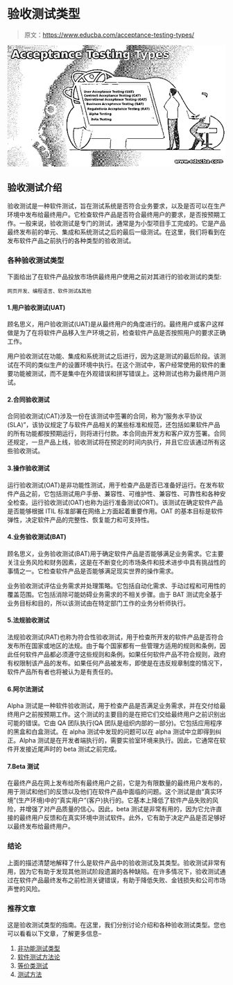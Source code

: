 # 验收测试类型

> 原文：<https://www.educba.com/acceptance-testing-types/>

![Acceptance Testing Types](img/5c899242cac4fc195dbf0f9a87c309b0.png)



## 验收测试介绍

验收测试是一种软件测试，旨在测试系统是否符合业务要求，以及是否可以在生产环境中发布给最终用户。它检查软件产品是否符合最终用户的要求，是否按预期工作。一般来说，验收测试是专门的测试，通常是为小型项目手工完成的。它是产品最终发布前的单元、集成和系统测试之后的最后一级测试。在这里，我们将看到在发布软件产品之前执行的各种类型的验收测试。

### 各种验收测试类型

下面给出了在软件产品投放市场供最终用户使用之前对其进行的验收测试的类型:

<small>网页开发、编程语言、软件测试&其他</small>

#### 1.用户验收测试(UAT)

顾名思义，用户验收测试(UAT)是从最终用户的角度进行的。最终用户或客户这样做是为了在将软件产品移入生产环境之前，检查软件产品是否按照用户的要求正确工作。

用户验收测试在功能、集成和系统测试之后进行，因为这是测试的最后阶段。该测试在不同的类似生产的设置环境中执行。在这个测试中，客户经常使用的软件的重要功能被测试，而不是集中在外观错误和拼写错误上。这种测试也称为最终用户测试。

#### 2.合同验收测试

合同验收测试(CAT)涉及一份在该测试中签署的合同，称为“服务水平协议(SLA)”，该协议规定了与软件产品相关的某些标准和规范，还包括如果软件产品的所有功能都按预期运行，则将进行付款。本合同由开发方和客户双方签署。合同还规定，一旦产品上线，验收测试将在预定的时间内执行，并且它应该通过所有这些验收测试。

#### 3.操作验收测试

运行验收测试(OAT)是非功能性测试，用于检查产品是否已准备好运行。在发布软件产品之前，它包括测试用户手册、兼容性、可维护性、兼容性、可靠性和各种安全检查。运行验收测试(OAT)也称为运行准备测试(ORT)。该测试在确定软件产品是否能够根据 ITIL 标准部署在网络上方面起着重要作用。OAT 的基本目标是软件弹性，决定软件产品的完整性、恢复能力和可支持性。

#### 4.业务验收测试(BAT)

顾名思义，业务验收测试(BAT)用于确定软件产品是否能够满足业务需求。它主要关注业务风险和财务因素，这是在不断变化的市场条件和技术进步中具有挑战性的事情之一。它检查软件产品是否能够满足现实世界的操作需求。

业务验收测试评估业务需求并处理策略。它包括自动化需求、手动过程和可用性的覆盖范围。它包括消除可能妨碍业务需求的不相关步骤。由于 BAT 测试完全基于业务目标和目的，所以该测试由在特定部门工作的业务分析师执行。

#### 5.法规验收测试

法规验收测试(RAT)也称为符合性验收测试，用于检查所开发的软件产品是否符合发布所在国家或地区的法规。由于每个国家都有一些管理方适用的规则和条例，因此任何软件产品都必须遵守这些规则和条例。如果任何软件产品不符合规则，政府有权限制该产品的发布。如果任何产品被发布，即使是在违反规章制度的情况下，软件产品所有者也将被认为是有责任的。

#### 6.阿尔法测试

Alpha 测试是一种软件验收测试，用于检查产品是否满足业务需求，并在交付给最终用户之前按预期工作。这个测试的主要目的是在把它们交给最终用户之前识别出可能的错误。它由 QA 团队执行(QA 团队是组织内部的一部分)。它包括应用程序的黑盒和白盒测试。在 alpha 测试中发现的问题可以在 alpha 测试中立即得到纠正。Alpha 测试是在开发者端执行的，需要实验室环境来执行。因此，它通常在软件开发接近尾声时的 beta 测试之前完成。

#### 7.Beta 测试

在最终产品在网上发布给所有最终用户之前，它是为有限数量的最终用户发布的，用于测试和他们的反馈以及他们在软件产品中面临的问题。这个测试是由“真实环境”(生产环境)中的“真实用户”(客户)执行的。它基本上降低了软件产品失败的风险，并增强了对产品质量的信心。因此，beta 测试是非常有用的，因为它允许直接的最终用户反馈和在真实环境中测试软件。此外，它有助于决定产品是否足够好以最终发布给最终用户。

### 结论

上面的描述清楚地解释了什么是软件产品中的验收测试及其类型。验收测试非常有用，因为它有助于发现其他测试阶段遗漏的各种缺陷。在许多情况下，验收测试通过在软件产品最终发布之前检测关键错误，有助于降低失败、金钱损失和公司市场声誉的风险。

### 推荐文章

这是验收测试类型的指南。在这里，我们分别讨论介绍和各种验收测试类型。您也可以看看以下文章，了解更多信息–

1.  [非功能测试类型](https://www.educba.com/non-functional-testing-types/)
2.  [软件测试方法论](https://www.educba.com/software-testing-methodologies/)
3.  [等价类测试](https://www.educba.com/equivalence-class-testing/)
4.  [测试方法](https://www.educba.com/testing-methodologies/)





